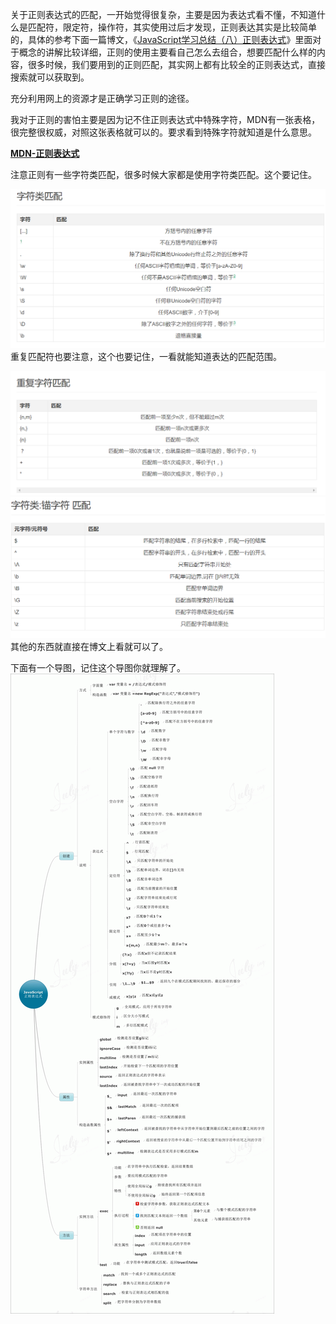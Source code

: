 关于正则表达式的匹配，一开始觉得很复杂，主要是因为表达式看不懂，不知道什么是匹配符，限定符，操作符，其实使用过后才发现，正则表达其实是比较简单的，具体的参考下面一篇博文，《[JavaScript学习总结（八）正则表达式](https://segmentfault.com/a/1190000000699097)》里面对于概念的讲解比较详细，正则的使用主要看自己怎么去组合，想要匹配什么样的内容，很多时候，我们要用到的正则匹配，其实网上都有比较全的正则表达式，直接搜索就可以获取到。

充分利用网上的资源才是正确学习正则的途径。

我对于正则的害怕主要是因为记不住正则表达式中特殊字符，MDN有一张表格，很完整很权威，对照这张表格就可以的。要求看到特殊字符就知道是什么意思。

[**MDN-正则表达式**](https://developer.mozilla.org/zh-CN/docs/Web/JavaScript/Guide/Regular_Expressions)

注意正则有一些字符类匹配，很多时候大家都是使用字符类匹配。这个要记住。

![](/assets/import4.png)重复匹配符也要注意，这个也要记住，一看就能知道表达的匹配范围。

![](/assets/import5.png)![](/assets/import6.png)其他的东西就直接在博文上看就可以了。

下面有一个导图，记住这个导图你就理解了。![](/assets/2805273310-5427ad34d27ef.gif)

